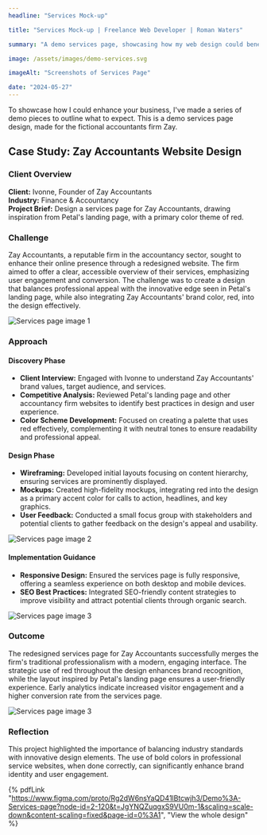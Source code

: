 ```yaml
---
headline: "Services Mock-up"

title: "Services Mock-up | Freelance Web Developer | Roman Waters"

summary: "A demo services page, showcasing how my web design could benefit your business."

image: /assets/images/demo-services.svg

imageAlt: "Screenshots of Services Page"

date: "2024-05-27"
---
```


To showcase how I could enhance your business, I've made a series of demo pieces to outline what to expect. This is a demo services page design, made for the fictional accountants firm Zay.

## Case Study: Zay Accountants Website Design

### Client Overview

**Client:** Ivonne, Founder of Zay Accountants  
**Industry:** Finance & Accountancy  
**Project Brief:** Design a services page for Zay Accountants, drawing inspiration from Petal's landing page, with a primary color theme of red.

### Challenge

Zay Accountants, a reputable firm in the accountancy sector, sought to enhance their online presence through a redesigned website. The firm aimed to offer a clear, accessible overview of their services, emphasizing user engagement and conversion. The challenge was to create a design that balances professional appeal with the innovative edge seen in Petal's landing page, while also integrating Zay Accountants' brand color, red, into the design effectively.

![Services page image 1](/assets/images/demo-services-1.webp)

### Approach

#### Discovery Phase

- **Client Interview:** Engaged with Ivonne to understand Zay Accountants' brand values, target audience, and services.
- **Competitive Analysis:** Reviewed Petal's landing page and other accountancy firm websites to identify best practices in design and user experience.
- **Color Scheme Development:** Focused on creating a palette that uses red effectively, complementing it with neutral tones to ensure readability and professional appeal.

#### Design Phase

- **Wireframing:** Developed initial layouts focusing on content hierarchy, ensuring services are prominently displayed.
- **Mockups:** Created high-fidelity mockups, integrating red into the design as a primary accent color for calls to action, headlines, and key graphics.
- **User Feedback:** Conducted a small focus group with stakeholders and potential clients to gather feedback on the design's appeal and usability.

![Services page image 2](/assets/images/demo-services-2.webp)

#### Implementation Guidance

- **Responsive Design:** Ensured the services page is fully responsive, offering a seamless experience on both desktop and mobile devices.
- **SEO Best Practices:** Integrated SEO-friendly content strategies to improve visibility and attract potential clients through organic search.

![Services page image 3](/assets/images/demo-services-3.webp)

### Outcome

The redesigned services page for Zay Accountants successfully merges the firm's traditional professionalism with a modern, engaging interface. The strategic use of red throughout the design enhances brand recognition, while the layout inspired by Petal's landing page ensures a user-friendly experience. Early analytics indicate increased visitor engagement and a higher conversion rate from the services page.

![Services page image 3](/assets/images/demo-services-4.webp)

### Reflection

This project highlighted the importance of balancing industry standards with innovative design elements. The use of bold colors in professional service websites, when done correctly, can significantly enhance brand identity and user engagement.

{% pdfLink "https://www.figma.com/proto/Rg2dW6nsYaQD41lBtcwjh3/Demo%3A-Services-page?node-id=2-120&t=JgYNQZuqgxS9VU0m-1&scaling=scale-down&content-scaling=fixed&page-id=0%3A1", "View the whole design" %}
